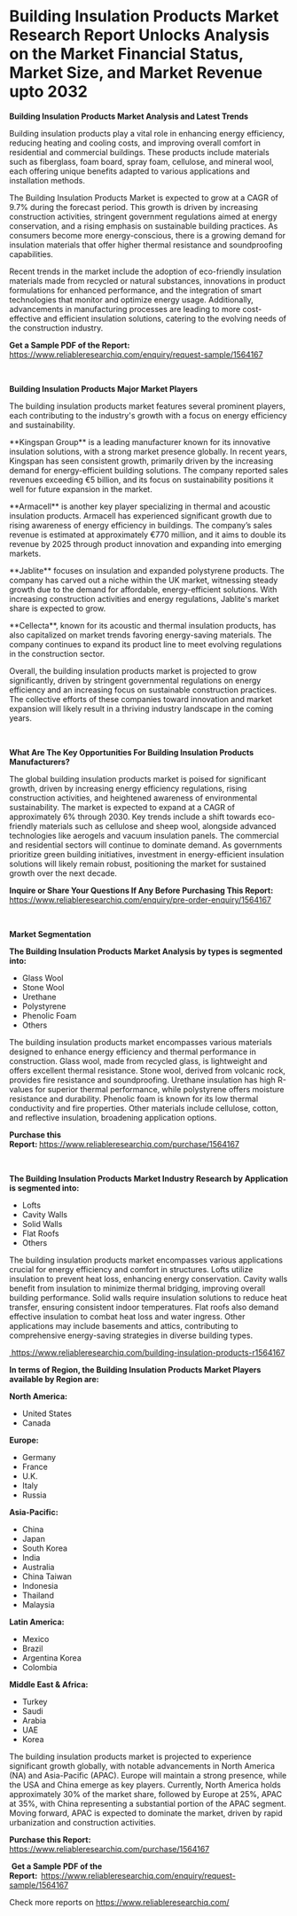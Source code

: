 <p><h1>Building Insulation Products Market Research Report Unlocks Analysis on the Market Financial Status, Market Size, and Market Revenue upto 2032</h1></p><p><strong>Building Insulation Products Market Analysis and Latest Trends</strong></p>
<p><p>Building insulation products play a vital role in enhancing energy efficiency, reducing heating and cooling costs, and improving overall comfort in residential and commercial buildings. These products include materials such as fiberglass, foam board, spray foam, cellulose, and mineral wool, each offering unique benefits adapted to various applications and installation methods.</p><p>The Building Insulation Products Market is expected to grow at a CAGR of 9.7% during the forecast period. This growth is driven by increasing construction activities, stringent government regulations aimed at energy conservation, and a rising emphasis on sustainable building practices. As consumers become more energy-conscious, there is a growing demand for insulation materials that offer higher thermal resistance and soundproofing capabilities.</p><p>Recent trends in the market include the adoption of eco-friendly insulation materials made from recycled or natural substances, innovations in product formulations for enhanced performance, and the integration of smart technologies that monitor and optimize energy usage. Additionally, advancements in manufacturing processes are leading to more cost-effective and efficient insulation solutions, catering to the evolving needs of the construction industry.</p></p>
<p><strong>Get a Sample PDF of the Report:&nbsp;</strong> <a href="https://www.reliableresearchiq.com/enquiry/request-sample/1564167?utm_campaign=2265&utm_medium=2&utm_source=Github&utm_content=ia&utm_term=31032025&utm_id=building-insulation-products">https://www.reliableresearchiq.com/enquiry/request-sample/1564167</a></p>
<p>&nbsp;</p>
<p><strong>Building Insulation Products Major Market Players</strong></p>
<p><p>The building insulation products market features several prominent players, each contributing to the industry's growth with a focus on energy efficiency and sustainability.</p><p>**Kingspan Group** is a leading manufacturer known for its innovative insulation solutions, with a strong market presence globally. In recent years, Kingspan has seen consistent growth, primarily driven by the increasing demand for energy-efficient building solutions. The company reported sales revenues exceeding €5 billion, and its focus on sustainability positions it well for future expansion in the market.</p><p>**Armacell** is another key player specializing in thermal and acoustic insulation products. Armacell has experienced significant growth due to rising awareness of energy efficiency in buildings. The company’s sales revenue is estimated at approximately €770 million, and it aims to double its revenue by 2025 through product innovation and expanding into emerging markets.</p><p>**Jablite** focuses on insulation and expanded polystyrene products. The company has carved out a niche within the UK market, witnessing steady growth due to the demand for affordable, energy-efficient solutions. With increasing construction activities and energy regulations, Jablite's market share is expected to grow.</p><p>**Cellecta**, known for its acoustic and thermal insulation products, has also capitalized on market trends favoring energy-saving materials. The company continues to expand its product line to meet evolving regulations in the construction sector.</p><p>Overall, the building insulation products market is projected to grow significantly, driven by stringent governmental regulations on energy efficiency and an increasing focus on sustainable construction practices. The collective efforts of these companies toward innovation and market expansion will likely result in a thriving industry landscape in the coming years.</p></p>
<p>&nbsp;</p>
<p><strong>What Are The Key Opportunities For Building Insulation Products Manufacturers?</strong></p>
<p><p>The global building insulation products market is poised for significant growth, driven by increasing energy efficiency regulations, rising construction activities, and heightened awareness of environmental sustainability. The market is expected to expand at a CAGR of approximately 6% through 2030. Key trends include a shift towards eco-friendly materials such as cellulose and sheep wool, alongside advanced technologies like aerogels and vacuum insulation panels. The commercial and residential sectors will continue to dominate demand. As governments prioritize green building initiatives, investment in energy-efficient insulation solutions will likely remain robust, positioning the market for sustained growth over the next decade.</p></p>
<p><strong>Inquire or Share Your Questions If Any Before Purchasing This Report:</strong> <a href="https://www.reliableresearchiq.com/enquiry/pre-order-enquiry/1564167?utm_campaign=2265&utm_medium=2&utm_source=Github&utm_content=ia&utm_term=31032025&utm_id=building-insulation-products">https://www.reliableresearchiq.com/enquiry/pre-order-enquiry/1564167</a></p>
<p>&nbsp;</p>
<p><strong>Market Segmentation</strong></p>
<p><strong>The Building Insulation Products Market Analysis by types is segmented into:</strong></p>
<p><ul><li>Glass Wool</li><li>Stone Wool</li><li>Urethane</li><li>Polystyrene</li><li>Phenolic Foam</li><li>Others</li></ul></p>
<p><p>The building insulation products market encompasses various materials designed to enhance energy efficiency and thermal performance in construction. Glass wool, made from recycled glass, is lightweight and offers excellent thermal resistance. Stone wool, derived from volcanic rock, provides fire resistance and soundproofing. Urethane insulation has high R-values for superior thermal performance, while polystyrene offers moisture resistance and durability. Phenolic foam is known for its low thermal conductivity and fire properties. Other materials include cellulose, cotton, and reflective insulation, broadening application options.</p></p>
<p><strong>Purchase this Report:&nbsp;</strong><a href="https://www.reliableresearchiq.com/purchase/1564167?utm_campaign=2265&utm_medium=2&utm_source=Github&utm_content=ia&utm_term=31032025&utm_id=building-insulation-products">https://www.reliableresearchiq.com/purchase/1564167</a></p>
<p>&nbsp;</p>
<p><strong>The Building Insulation Products Market Industry Research by Application is segmented into:</strong></p>
<p><ul><li>Lofts</li><li>Cavity Walls</li><li>Solid Walls</li><li>Flat Roofs</li><li>Others</li></ul></p>
<p><p>The building insulation products market encompasses various applications crucial for energy efficiency and comfort in structures. Lofts utilize insulation to prevent heat loss, enhancing energy conservation. Cavity walls benefit from insulation to minimize thermal bridging, improving overall building performance. Solid walls require insulation solutions to reduce heat transfer, ensuring consistent indoor temperatures. Flat roofs also demand effective insulation to combat heat loss and water ingress. Other applications may include basements and attics, contributing to comprehensive energy-saving strategies in diverse building types.</p></p>
<p><a href="https://www.reliableresearchiq.com/building-insulation-products-r1564167?utm_campaign=2265&utm_medium=2&utm_source=Github&utm_content=ia&utm_term=31032025&utm_id=building-insulation-products">&nbsp;https://www.reliableresearchiq.com/building-insulation-products-r1564167</a></p>
<p><strong>In terms of Region, the Building Insulation Products Market Players available by Region are:</strong></p>
<p>
    <p> <strong> North America: </strong>
        <ul>
            <li>United States</li>
            <li>Canada</li>
        </ul>
        </p> 
    <p> <strong> Europe: </strong>
        <ul>
            <li>Germany</li>
            <li>France</li>
            <li>U.K.</li>
            <li>Italy</li>
            <li>Russia</li>
        </ul>
        </p> 
    <p> <strong> Asia-Pacific: </strong>
        <ul>
            <li>China</li>
            <li>Japan</li>
            <li>South Korea</li>
            <li>India</li>
            <li>Australia</li>
            <li>China Taiwan</li>
            <li>Indonesia</li>
            <li>Thailand</li>
            <li>Malaysia</li>
        </ul>
        </p> 
    <p> <strong> Latin America: </strong>
        <ul>
            <li>Mexico</li>
            <li>Brazil</li>
            <li>Argentina Korea</li>
            <li>Colombia</li>
        </ul>
        </p> 
    <p> <strong> Middle East & Africa: </strong>
        <ul>
            <li>Turkey</li>
            <li>Saudi</li>
            <li>Arabia</li>
            <li>UAE</li>
            <li>Korea</li>
        </ul>
    </p>
    </p>
<p><p>The building insulation products market is projected to experience significant growth globally, with notable advancements in North America (NA) and Asia-Pacific (APAC). Europe will maintain a strong presence, while the USA and China emerge as key players. Currently, North America holds approximately 30% of the market share, followed by Europe at 25%, APAC at 35%, with China representing a substantial portion of the APAC segment. Moving forward, APAC is expected to dominate the market, driven by rapid urbanization and construction activities.</p></p>
<p><strong>Purchase this Report: </strong><a href="https://www.reliableresearchiq.com/purchase/1564167?utm_campaign=2265&utm_medium=2&utm_source=Github&utm_content=ia&utm_term=31032025&utm_id=building-insulation-products">https://www.reliableresearchiq.com/purchase/1564167</a></p>
<p>&nbsp;<strong>Get a Sample PDF of the Report:&nbsp;&nbsp;</strong><a href="https://www.reliableresearchiq.com/enquiry/request-sample/1564167?utm_campaign=2265&utm_medium=2&utm_source=Github&utm_content=ia&utm_term=31032025&utm_id=building-insulation-products">https://www.reliableresearchiq.com/enquiry/request-sample/1564167</a></p>
<p><strong></strong></p>
<p>Check more reports on <a href="https://www.reliableresearchiq.com/?utm_campaign=2265&utm_medium=2&utm_source=Github&utm_content=ia&utm_term=31032025&utm_id=building-insulation-products">https://www.reliableresearchiq.com/</a></p>